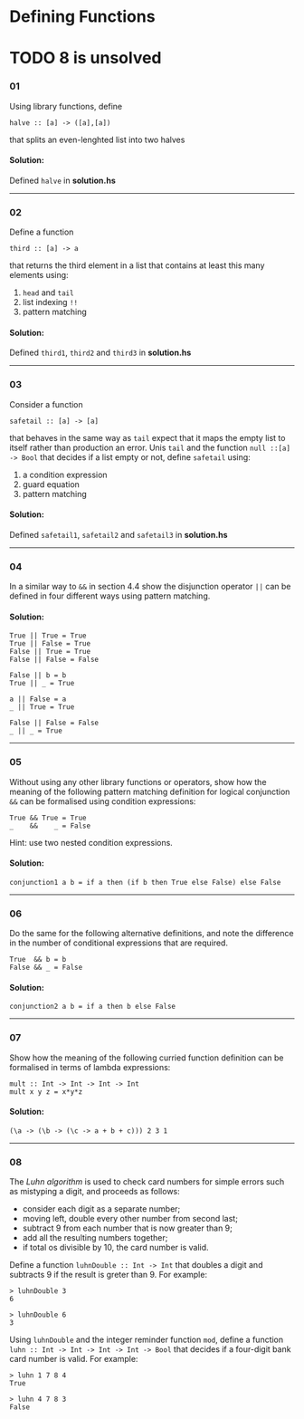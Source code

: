 # Defining Functions

# TODO 8 is unsolved

### 01

Using library functions, define

`halve :: [a] -> ([a],[a])`

that splits an even-lenghted list into two halves

#### Solution:

Defined `halve` in **solution.hs**

---

### 02

Define a function

`third :: [a] -> a`

that returns the third element in a list that contains at least this many elements using:
1. `head` and `tail`
2. list indexing `!!`
3. pattern matching

#### Solution:

Defined `third1`, `third2` and `third3` in **solution.hs**

---

### 03

Consider a function 

`safetail :: [a] -> [a]` 

that behaves in the same way as `tail` expect that it maps the empty list to itself rather than production an error.
Unis `tail` and the function `null ::[a] -> Bool` that decides if a list empty or not, define `safetail` using:
1. a condition expression
2. guard equation
3. pattern matching

#### Solution:

Defined `safetail1`, `safetail2` and `safetail3` in **solution.hs**

---

### 04

In a similar way to `&&` in section 4.4 show the disjunction operator `||` can be 
defined in four different ways using pattern matching.

#### Solution:
```
True || True = True
True || False = True
False || True = True
False || False = False 

False || b = b
True || _ = True

a || False = a
_ || True = True

False || False = False
_ || _ = True
```
---

### 05

Without using any other library functions or operators, show how the meaning of the
following pattern matching definition for logical conjunction `&&` can be formalised
using condition expressions:

```
True && True = True
_    &&    _ = False 
```

Hint: use two nested condition expressions.

#### Solution:
```
conjunction1 a b = if a then (if b then True else False) else False
```
---

### 06

Do the same for the following alternative definitions, and note the difference in the number
of conditional expressions that are required.

```
True  && b = b
False && _ = False
```

#### Solution:
```
conjunction2 a b = if a then b else False
```
---

### 07

Show how the meaning of the following curried function definition can be formalised
in terms of lambda expressions:

```
mult :: Int -> Int -> Int -> Int
mult x y z = x*y*z
```

#### Solution:

```
(\a -> (\b -> (\c -> a + b + c))) 2 3 1
```
---
### 08
The _Luhn algorithm_ is used to check card numbers for simple errors such as 
mistyping a digit, and proceeds as follows:

* consider each digit as a separate number;
* moving left, double every other number from second last;
* subtract 9 from each number that is now greater than 9;
* add all the resulting numbers together;
* if total os divisible by 10, the card number is valid.

Define a function `luhnDouble :: Int -> Int` that doubles a digit and subtracts 9
if the result is greter than 9. For example:

```
> luhnDouble 3
6

> luhnDouble 6
3
```

Using `luhnDouble` and the integer reminder function `mod`, define a function
`luhn :: Int -> Int -> Int -> Int -> Bool` that decides if a four-digit bank
card number is valid. For example:

```
> luhn 1 7 8 4
True

> luhn 4 7 8 3
False
```
